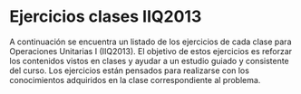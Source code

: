 # Ejercicios clases IIQ2013
A continuación se encuentra un listado de los ejercicios de cada clase para Operaciones Unitarias I (IIQ2013). El objetivo de estos ejercicios es reforzar los contenidos vistos en clases y ayudar a un estudio guiado y consistente del curso. Los ejercicios están pensados para realizarse con los conocimientos adquiridos en la clase correspondiente al problema.